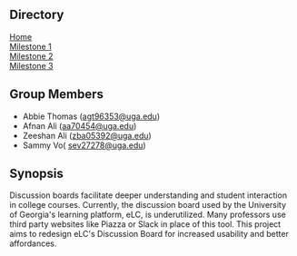 ## Directory
[Home](index.md)<br>
[Milestone 1](milestone1.md)<br>
[Milestone 2](ms2.md)<br>
[Milestone 3](3-mile.md)<br>

## Group Members
* Abbie Thomas (agt96353@uga.edu)
* Afnan Ali (aa70454@uga.edu)
* Zeeshan Ali (zba05392@uga.edu)
* Sammy Vo( sev27278@uga.edu)

## Synopsis

Discussion boards facilitate deeper understanding and student interaction in college courses. Currently, the discussion board used by the University of Georgia's learning platform, eLC, is underutilized. Many professors use third party websites like Piazza or Slack in place of this tool. This project aims to redesign eLC's Discussion Board for increased usability and better affordances.
